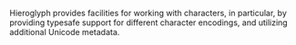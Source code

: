 Hieroglyph provides facilities for working with characters, in particular, by providing typesafe
support for different character encodings, and utilizing additional Unicode metadata.
